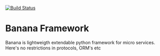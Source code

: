 [![Build Status](https://travis-ci.org/banana-framework/banana-framework.svg?branch=master)](https://travis-ci.org/banana-framework/banana-framework)

# Banana Framework

Banana is lightweigth extendable python framework for micro services. Here's no restrictions in protocols, ORM's etc
